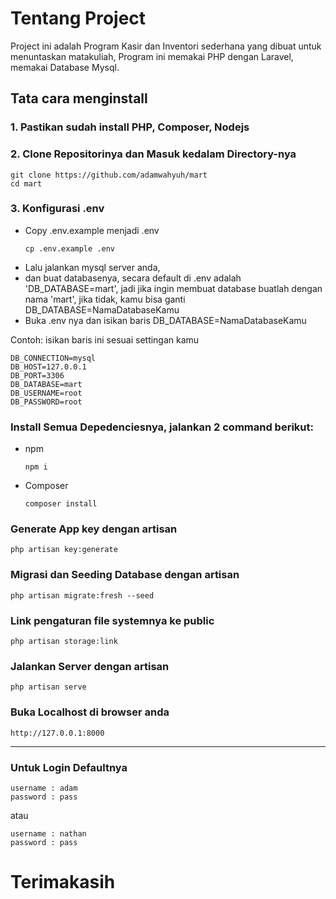 # Tentang Project
Project ini adalah Program Kasir dan Inventori sederhana yang dibuat untuk menuntaskan matakuliah, Program ini memakai PHP dengan Laravel, memakai Database Mysql.

## Tata cara menginstall
### 1. Pastikan sudah install PHP, Composer, Nodejs
### 2. Clone Repositorinya dan Masuk kedalam Directory-nya
```
git clone https://github.com/adamwahyuh/mart
cd mart
```
### 3. Konfigurasi .env
- Copy .env.example menjadi .env
  ```
  cp .env.example .env
  ```
- Lalu jalankan mysql server anda,
- dan buat databasenya, secara default di .env adalah 'DB_DATABASE=mart', jadi jika ingin membuat database buatlah dengan nama 'mart', jika tidak, kamu bisa ganti DB_DATABASE=NamaDatabaseKamu
- Buka .env nya dan isikan baris DB_DATABASE=NamaDatabaseKamu

Contoh: isikan baris ini sesuai settingan kamu
```
DB_CONNECTION=mysql
DB_HOST=127.0.0.1
DB_PORT=3306
DB_DATABASE=mart
DB_USERNAME=root
DB_PASSWORD=root
```
### Install Semua Depedenciesnya, jalankan 2 command berikut:
- npm
  ```
  npm i
  ```
- Composer
  ```
  composer install
  ```
### Generate App key dengan artisan
```
php artisan key:generate
```
### Migrasi dan Seeding Database dengan artisan
```
php artisan migrate:fresh --seed
```
### Link pengaturan file systemnya ke public
```
php artisan storage:link
```
### Jalankan Server dengan artisan
```
php artisan serve
```
### Buka Localhost di browser anda
```
http://127.0.0.1:8000
```
---
### Untuk Login Defaultnya
```
username : adam
password : pass
```
atau
```
username : nathan
password : pass
```
# Terimakasih
